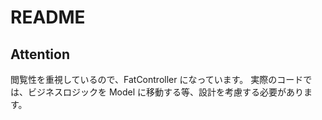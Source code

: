 # README

## Attention

閲覧性を重視しているので、FatController になっています。
実際のコードでは、ビジネスロジックを Model に移動する等、設計を考慮する必要があります。